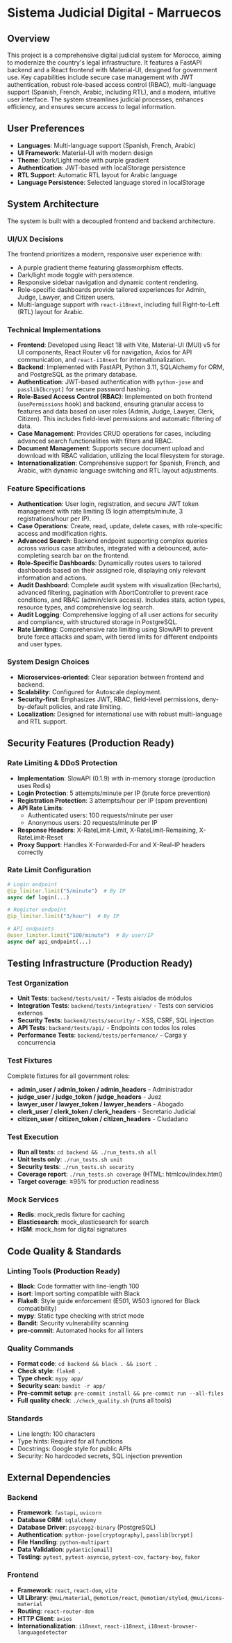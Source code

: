 # Sistema Judicial Digital - Marruecos

## Overview
This project is a comprehensive digital judicial system for Morocco, aiming to modernize the country's legal infrastructure. It features a FastAPI backend and a React frontend with Material-UI, designed for government use. Key capabilities include secure case management with JWT authentication, robust role-based access control (RBAC), multi-language support (Spanish, French, Arabic, including RTL), and a modern, intuitive user interface. The system streamlines judicial processes, enhances efficiency, and ensures secure access to legal information.

## User Preferences
- **Languages**: Multi-language support (Spanish, French, Arabic)
- **UI Framework**: Material-UI with modern design
- **Theme**: Dark/Light mode with purple gradient
- **Authentication**: JWT-based with localStorage persistence
- **RTL Support**: Automatic RTL layout for Arabic language
- **Language Persistence**: Selected language stored in localStorage

## System Architecture
The system is built with a decoupled frontend and backend architecture.

### UI/UX Decisions
The frontend prioritizes a modern, responsive user experience with:
- A purple gradient theme featuring glassmorphism effects.
- Dark/light mode toggle with persistence.
- Responsive sidebar navigation and dynamic content rendering.
- Role-specific dashboards provide tailored experiences for Admin, Judge, Lawyer, and Citizen users.
- Multi-language support with `react-i18next`, including full Right-to-Left (RTL) layout for Arabic.

### Technical Implementations
- **Frontend**: Developed using React 18 with Vite, Material-UI (MUI) v5 for UI components, React Router v6 for navigation, Axios for API communication, and `react-i18next` for internationalization.
- **Backend**: Implemented with FastAPI, Python 3.11, SQLAlchemy for ORM, and PostgreSQL as the primary database.
- **Authentication**: JWT-based authentication with `python-jose` and `passlib[bcrypt]` for secure password hashing.
- **Role-Based Access Control (RBAC)**: Implemented on both frontend (`usePermissions` hook) and backend, ensuring granular access to features and data based on user roles (Admin, Judge, Lawyer, Clerk, Citizen). This includes field-level permissions and automatic filtering of data.
- **Case Management**: Provides CRUD operations for cases, including advanced search functionalities with filters and RBAC.
- **Document Management**: Supports secure document upload and download with RBAC validation, utilizing the local filesystem for storage.
- **Internationalization**: Comprehensive support for Spanish, French, and Arabic, with dynamic language switching and RTL layout adjustments.

### Feature Specifications
- **Authentication**: User login, registration, and secure JWT token management with rate limiting (5 login attempts/minute, 3 registrations/hour per IP).
- **Case Operations**: Create, read, update, delete cases, with role-specific access and modification rights.
- **Advanced Search**: Backend endpoint supporting complex queries across various case attributes, integrated with a debounced, auto-completing search bar on the frontend.
- **Role-Specific Dashboards**: Dynamically routes users to tailored dashboards based on their assigned role, displaying only relevant information and actions.
- **Audit Dashboard**: Complete audit system with visualization (Recharts), advanced filtering, pagination with AbortController to prevent race conditions, and RBAC (admin/clerk access). Includes stats, action types, resource types, and comprehensive log search.
- **Audit Logging**: Comprehensive logging of all user actions for security and compliance, with structured storage in PostgreSQL.
- **Rate Limiting**: Comprehensive rate limiting using SlowAPI to prevent brute force attacks and spam, with tiered limits for different endpoints and user types.

### System Design Choices
- **Microservices-oriented**: Clear separation between frontend and backend.
- **Scalability**: Configured for Autoscale deployment.
- **Security-first**: Emphasizes JWT, RBAC, field-level permissions, deny-by-default policies, and rate limiting.
- **Localization**: Designed for international use with robust multi-language and RTL support.

## Security Features (Production Ready)

### Rate Limiting & DDoS Protection
- **Implementation**: SlowAPI (0.1.9) with in-memory storage (production uses Redis)
- **Login Protection**: 5 attempts/minute per IP (brute force prevention)
- **Registration Protection**: 3 attempts/hour per IP (spam prevention)
- **API Rate Limits**: 
  - Authenticated users: 100 requests/minute per user
  - Anonymous users: 20 requests/minute per IP
- **Response Headers**: X-RateLimit-Limit, X-RateLimit-Remaining, X-RateLimit-Reset
- **Proxy Support**: Handles X-Forwarded-For and X-Real-IP headers correctly

### Rate Limit Configuration
```python
# Login endpoint
@ip_limiter.limit("5/minute")  # By IP
async def login(...)

# Register endpoint  
@ip_limiter.limit("3/hour")  # By IP

# API endpoints
@user_limiter.limit("100/minute")  # By user/IP
async def api_endpoint(...)
```

## Testing Infrastructure (Production Ready)

### Test Organization
- **Unit Tests**: `backend/tests/unit/` - Tests aislados de módulos
- **Integration Tests**: `backend/tests/integration/` - Tests con servicios externos
- **Security Tests**: `backend/tests/security/` - XSS, CSRF, SQL injection
- **API Tests**: `backend/tests/api/` - Endpoints con todos los roles
- **Performance Tests**: `backend/tests/performance/` - Carga y concurrencia

### Test Fixtures
Complete fixtures for all government roles:
- **admin_user / admin_token / admin_headers** - Administrador
- **judge_user / judge_token / judge_headers** - Juez
- **lawyer_user / lawyer_token / lawyer_headers** - Abogado
- **clerk_user / clerk_token / clerk_headers** - Secretario Judicial
- **citizen_user / citizen_token / citizen_headers** - Ciudadano

### Test Execution
- **Run all tests**: `cd backend && ./run_tests.sh all`
- **Unit tests only**: `./run_tests.sh unit`
- **Security tests**: `./run_tests.sh security`
- **Coverage report**: `./run_tests.sh coverage` (HTML: htmlcov/index.html)
- **Target coverage**: ≥95% for production readiness

### Mock Services
- **Redis**: mock_redis fixture for caching
- **Elasticsearch**: mock_elasticsearch for search
- **HSM**: mock_hsm for digital signatures

## Code Quality & Standards

### Linting Tools (Production Ready)
- **Black**: Code formatter with line-length 100
- **isort**: Import sorting compatible with Black
- **Flake8**: Style guide enforcement (E501, W503 ignored for Black compatibility)
- **mypy**: Static type checking with strict mode
- **Bandit**: Security vulnerability scanning
- **pre-commit**: Automated hooks for all linters

### Quality Commands
- **Format code**: `cd backend && black . && isort .`
- **Check style**: `flake8 .`
- **Type check**: `mypy app/`
- **Security scan**: `bandit -r app/`
- **Pre-commit setup**: `pre-commit install && pre-commit run --all-files`
- **Full quality check**: `./check_quality.sh` (runs all tools)

### Standards
- Line length: 100 characters
- Type hints: Required for all functions
- Docstrings: Google style for public APIs
- Security: No hardcoded secrets, SQL injection prevention

## External Dependencies

### Backend
- **Framework**: `fastapi`, `uvicorn`
- **Database ORM**: `sqlalchemy`
- **Database Driver**: `psycopg2-binary` (PostgreSQL)
- **Authentication**: `python-jose[cryptography]`, `passlib[bcrypt]`
- **File Handling**: `python-multipart`
- **Data Validation**: `pydantic[email]`
- **Testing**: `pytest`, `pytest-asyncio`, `pytest-cov`, `factory-boy`, `faker`

### Frontend
- **Framework**: `react`, `react-dom`, `vite`
- **UI Library**: `@mui/material`, `@emotion/react`, `@emotion/styled`, `@mui/icons-material`
- **Routing**: `react-router-dom`
- **HTTP Client**: `axios`
- **Internationalization**: `i18next`, `react-i18next`, `i18next-browser-languagedetector`